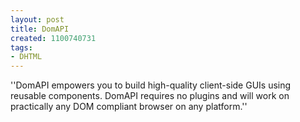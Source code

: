 ```yaml
---
layout: post
title: DomAPI
created: 1100740731
tags:
- DHTML
---
```

''DomAPI empowers you to build high-quality client-side GUIs using reusable components. DomAPI requires no plugins and will work on practically any DOM compliant browser on any platform.''
